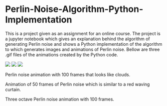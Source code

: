 # Perlin-Noise-Algorithm-Python-Implementation
  This is a project given as an assignment for an online course. The project is a jupyter notebook which gives an explanation behind the algorithm of generating Perlin noise 
and shows a Python implementation of the algorithm to which generates images and animations of Perlin noise. Bellow are three .gif files of the animations created by the Python code.

![](https://github.com/aleksgaleksiev/Perlin-Noise-Algorithm-Python-Implementation/blob/main/Figures/PerlinClouds.gif)      ![](https://github.com/aleksgaleksiev/Perlin-Noise-Algorithm-Python-Implementation/blob/main/Figures/PerlinCurtain.gif)      ![](https://github.com/aleksgaleksiev/Perlin-Noise-Algorithm-Python-Implementation/blob/main/Figures/PerlinNoise.gif)

Perlin noise animation with 100 frames that looks like clouds.

Animation of 50 frames of Perlin noise which is similar to a red waving curtain.



Three octave Perlin noise animation with 100 frames.






